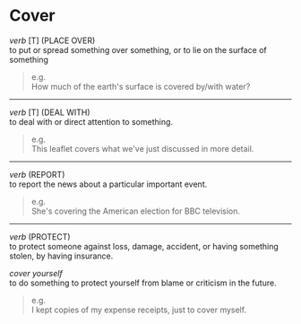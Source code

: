 # Cover  
_verb_ \[T] (PLACE OVER)  
to put or spread something over something, or to lie on the surface of something  
> e.g.  
> How much of the earth's surface is covered by/with water?  
> 
---  
_verb_ \[T] (DEAL WITH)  
to deal with or direct attention to something.  
> e.g.  
> This leaflet covers what we've just discussed in more detail.   
> 
---  
_verb_ (REPORT)  
to report the news about a particular important event.  
> e.g.  
> She's covering the American election for BBC television.  
> 
---  
_verb_ (PROTECT)  
to protect someone against loss, damage, accident, or having something stolen, by having insurance.  

*cover yourself*  
to do something to protect yourself from blame or criticism in the future.  
> e.g.  
> I kept copies of my expense receipts, just to cover myself.

